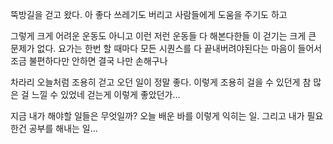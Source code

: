 뚝방길을 걷고 왔다.
아 좋다
쓰레기도 버리고
사람들에게 도움을 주기도 하고

그렇게 크게 어려운 운동도 아니고
이런 저런 운동들 다 해본다한들
이 걷기는 크게 큰 문제가 없다.
요가는 한번 할 때마다
모든 시퀀스를 다 끝내버려야된다는 마음이 들어서
조금 불편하다만
안하면 결국 나만 손해구나

차라리 오늘처럼 조용히 걷고 오던 일이 정말 좋다.
이렇게 조용히 걸을 수 있던게
참 많은 걸 느낄 수 있었네
걷는게 이렇게 좋았던가...

지금 내가 해야할 일들은 무엇일까?
오늘 배운 바를 이렇게 익히는 일.
그리고 내가 필요한건
공부를 해내는 일...
